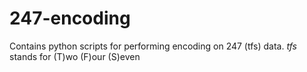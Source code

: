 # 247-encoding
Contains python scripts for performing encoding on 247 (tfs) data.
*tfs* stands for (T)wo (F)our (S)even

